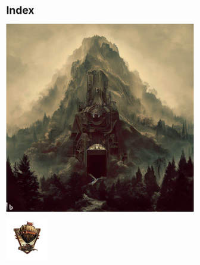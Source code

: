 # Index

![alt text](cover_art.jpg "Logo Title Text 1")

![alt text](GrimvaleLogo.png "Logo Title Text 1")
